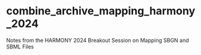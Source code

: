 # combine_archive_mapping_harmony_2024
Notes from the HARMONY 2024 Breakout Session on Mapping SBGN and SBML Files
